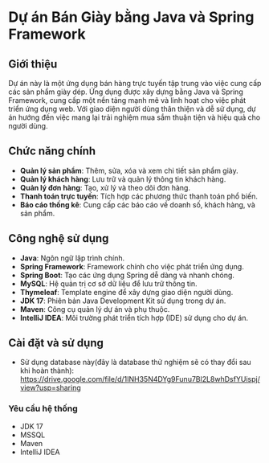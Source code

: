 # Dự án Bán Giày bằng Java và Spring Framework

## Giới thiệu
Dự án này là một ứng dụng bán hàng trực tuyến tập trung vào việc cung cấp các sản phẩm giày dép. Ứng dụng được xây dựng bằng Java và Spring Framework, cung cấp một nền tảng mạnh mẽ và linh hoạt cho việc phát triển ứng dụng web. Với giao diện người dùng thân thiện và dễ sử dụng, dự án hướng đến việc mang lại trải nghiệm mua sắm thuận tiện và hiệu quả cho người dùng.

## Chức năng chính
- **Quản lý sản phẩm**: Thêm, sửa, xóa và xem chi tiết sản phẩm giày.
- **Quản lý khách hàng**: Lưu trữ và quản lý thông tin khách hàng.
- **Quản lý đơn hàng**: Tạo, xử lý và theo dõi đơn hàng.
- **Thanh toán trực tuyến**: Tích hợp các phương thức thanh toán phổ biến.
- **Báo cáo thống kê**: Cung cấp các báo cáo về doanh số, khách hàng, và sản phẩm.

## Công nghệ sử dụng
- **Java**: Ngôn ngữ lập trình chính.
- **Spring Framework**: Framework chính cho việc phát triển ứng dụng.
- **Spring Boot**: Tạo các ứng dụng Spring dễ dàng và nhanh chóng.
- **MySQL**: Hệ quản trị cơ sở dữ liệu để lưu trữ thông tin.
- **Thymeleaf**: Template engine để xây dựng giao diện người dùng.
- **JDK 17**: Phiên bản Java Development Kit sử dụng trong dự án.
- **Maven**: Công cụ quản lý dự án và phụ thuộc.
- **IntelliJ IDEA**: Môi trường phát triển tích hợp (IDE) sử dụng cho dự án.

## Cài đặt và sử dụng
  - Sử dụng database này(đây là database thử nghiệm sẽ có thay đổi sau khi hoàn thành): https://drive.google.com/file/d/1INH35N4DYg9Funu7Bl2L8whDsfYUispj/view?usp=sharing
### Yêu cầu hệ thống
- JDK 17
- MSSQL 
- Maven
- IntelliJ IDEA
